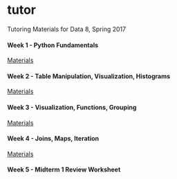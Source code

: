 # tutor
Tutoring Materials for Data 8, Spring 2017

#### Week 1 - Python Fundamentals
<a href="http://datahub.berkeley.edu/user-redirect/interact?repo=data8assets&branch=gh-pages&path=materials/sp17/tutor/Week1"> Materials</a>

#### Week 2 - Table Manipulation, Visualization, Histograms
<a href="http://datahub.berkeley.edu/user-redirect/interact?repo=data8assets&branch=gh-pages&path=materials/sp17/tutor/Week2"> Materials</a>

#### Week 3 - Visualization, Functions, Grouping
<a href="http://datahub.berkeley.edu/user-redirect/interact?repo=data8assets&branch=gh-pages&path=materials/sp17/tutor/Week3"> Materials</a>

#### Week 4 - Joins, Maps, Iteration
<a href="http://datahub.berkeley.edu/user-redirect/interact?repo=data8assets&branch=gh-pages&path=materials/sp17/tutor/Week4"> Materials</a>

#### Week 5 - Midterm 1 Review Worksheet
